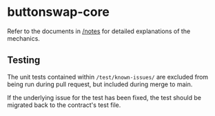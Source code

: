 # buttonswap-core

Refer to the documents in [/notes](/notes) for detailed explanations of the mechanics.

## Testing

The unit tests contained within `/test/known-issues/` are excluded from being run during pull request, but included during merge to main.

If the underlying issue for the test has been fixed, the test should be migrated back to the contract's test file.
